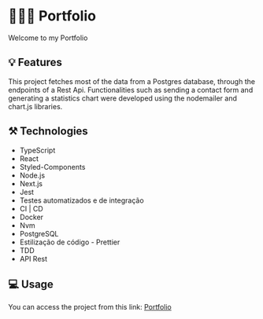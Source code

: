 # 🙋🏼‍♂️ Portfolio
Welcome to my Portfolio

## 💡 Features
This project fetches most of the data from a Postgres database, through the endpoints of a Rest Api. 
Functionalities such as sending a contact form and generating a statistics chart were developed using the nodemailer and chart.js libraries.

## ⚒️ Technologies 
- TypeScript
- React
- Styled-Components
- Node.js
- Next.js
- Jest
- Testes automatizados e de integração
- CI | CD
- Docker
- Nvm
- PostgreSQL
- Estilização de código - Prettier
- TDD
- API Rest

## 💻 Usage
You can access the project from this link:  <a href="https://lucasena.dev.br"> Portfolio </a>
